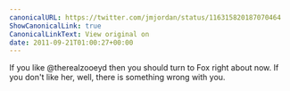 ```yaml
---
canonicalURL: https://twitter.com/jmjordan/status/116315820187070464
ShowCanonicalLink: true
CanonicalLinkText: View original on
date: 2011-09-21T01:00:27+00:00
---
```

If you like @therealzooeyd then you should turn to Fox right about now. If you don't like her, well, there is something wrong with you.